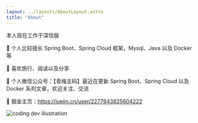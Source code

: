 ```yaml
---
layout: ../layouts/AboutLayout.astro
title: "About"
---
```


本人现在工作于深信服

🌱 个人比较擅长 Spring Boot、Spring Cloud 框架，Mysql、Java 以及 Docker 等

👯 喜欢旅行、阅读以及分享

🤔 个人微信公众号：【青梅主码】最近在更新 Spring Boot、Spring Cloud 以及 Docker 系列文章，欢迎关注、交流

🌱 掘金主页：https://juejin.cn/user/2277843825604222

<div>
  <img src="/assets/dev.svg" class="sm:w-1/2 mx-auto" alt="coding dev illustration">
</div>
